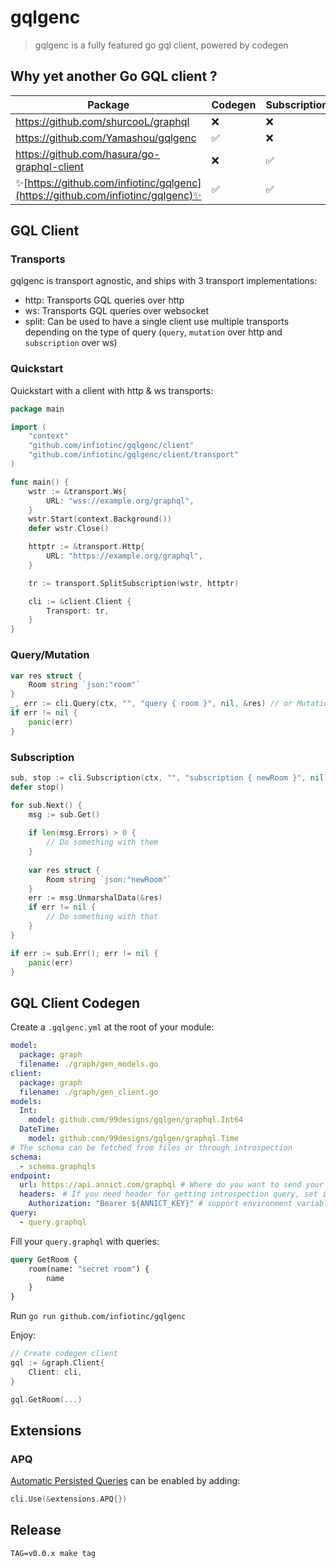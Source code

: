 # gqlgenc

> gqlgenc is a fully featured go gql client, powered by codegen 

## Why yet another Go GQL client ?

| Package                                     | Codegen | Subscription | Extensions |
|---------------------------------------------|---------|--------------|------------|
| https://github.com/shurcooL/graphql         | ❌      | ❌            |❌          |
| https://github.com/Yamashou/gqlgenc         | ✅      | ❌            |❌          |
| https://github.com/hasura/go-graphql-client | ❌      | ✅            |❌          |
| ✨[https://github.com/infiotinc/gqlgenc](https://github.com/infiotinc/gqlgenc)✨| ✅ | ✅ | ✅ |

## GQL Client

### Transports

gqlgenc is transport agnostic, and ships with 3 transport implementations:

- http: Transports GQL queries over http
- ws: Transports GQL queries over websocket
- split: Can be used to have a single client use multiple transports depending on the type of query (`query`, `mutation` over http and `subscription` over ws)

### Quickstart

Quickstart with a client with http & ws transports:

```go
package main

import (
    "context"
    "github.com/infiotinc/gqlgenc/client"
    "github.com/infiotinc/gqlgenc/client/transport"
)

func main() {
    wstr := &transport.Ws{
        URL: "wss://example.org/graphql",
    }
    wstr.Start(context.Background())
    defer wstr.Close()

    httptr := &transport.Http{
        URL: "https://example.org/graphql",
    }

    tr := transport.SplitSubscription(wstr, httptr)

    cli := &client.Client {
        Transport: tr,
    }
}
```

### Query/Mutation

```go
var res struct {
    Room string `json:"room"`
}
_, err := cli.Query(ctx, "", "query { room }", nil, &res) // or Mutation
if err != nil {
    panic(err)
}
```

### Subscription

```go
sub, stop := cli.Subscription(ctx, "", "subscription { newRoom }", nil)
defer stop()

for sub.Next() {
    msg := sub.Get()
    
    if len(msg.Errors) > 0 {
        // Do something with them
    }
    
    var res struct {
        Room string `json:"newRoom"`
    }
    err := msg.UnmarshalData(&res)
    if err != nil {
        // Do something with that
    }
}

if err := sub.Err(); err != nil {
    panic(err)
}
```

## GQL Client Codegen

Create a `.gqlgenc.yml` at the root of your module:

```yaml
model:
  package: graph
  filename: ./graph/gen_models.go
client:
  package: graph
  filename: ./graph/gen_client.go
models:
  Int:
    model: github.com/99designs/gqlgen/graphql.Int64
  DateTime:
    model: github.com/99designs/gqlgen/graphql.Time
# The schema can be fetched from files or through introspection
schema:
  - schema.graphqls
endpoint:
  url: https://api.annict.com/graphql # Where do you want to send your request?
  headers:　# If you need header for getting introspection query, set it
    Authorization: "Bearer ${ANNICT_KEY}" # support environment variables
query:
  - query.graphql

```

Fill your `query.graphql` with queries:
```graphql
query GetRoom {
    room(name: "secret room") {
        name
    }
}
```

Run `go run github.com/infiotinc/gqlgenc`

Enjoy:
```go
// Create codegen client
gql := &graph.Client{
    Client: cli,
}

gql.GetRoom(...)
```

## Extensions

### APQ

[Automatic Persisted Queries](https://www.apollographql.com/docs/apollo-server/performance/apq/) can be enabled by adding:

```go
cli.Use(&extensions.APQ{})
```

## Release

    TAG=v0.0.x make tag
